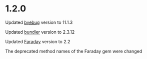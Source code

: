 # 1.2.0

Updated [byebug](https://github.com/deivid-rodriguez/byebug) version to 11.1.3

Updated [bundler](https://rubygems.org/gems/bundler) version to 2.3.12

Updated [Faraday](https://github.com/lostisland/faraday) version to 2.2

The deprecated method names of the Faraday gem were changed
